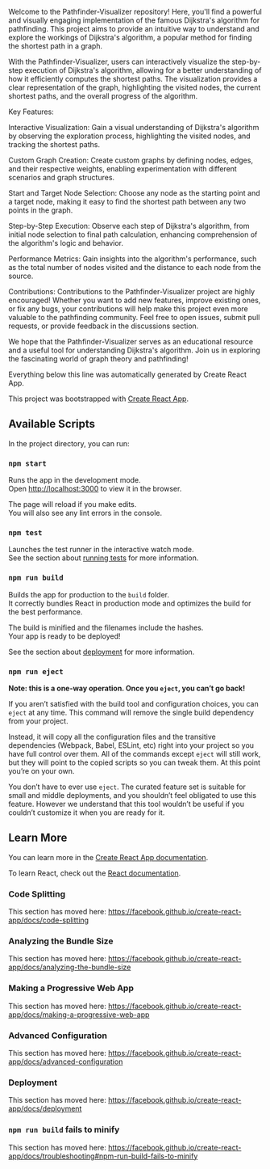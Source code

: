 Welcome to the Pathfinder-Visualizer repository! Here, you'll find a powerful and visually engaging implementation of the famous Dijkstra's algorithm for pathfinding. This project aims to provide an intuitive way to understand and explore the workings of Dijkstra's algorithm, a popular method for finding the shortest path in a graph.

With the Pathfinder-Visualizer, users can interactively visualize the step-by-step execution of Dijkstra's algorithm, allowing for a better understanding of how it efficiently computes the shortest paths. The visualization provides a clear representation of the graph, highlighting the visited nodes, the current shortest paths, and the overall progress of the algorithm.

Key Features:

Interactive Visualization: Gain a visual understanding of Dijkstra's algorithm by observing the exploration process, highlighting the visited nodes, and tracking the shortest paths.

Custom Graph Creation: Create custom graphs by defining nodes, edges, and their respective weights, enabling experimentation with different scenarios and graph structures.

Start and Target Node Selection: Choose any node as the starting point and a target node, making it easy to find the shortest path between any two points in the graph.

Step-by-Step Execution: Observe each step of Dijkstra's algorithm, from initial node selection to final path calculation, enhancing comprehension of the algorithm's logic and behavior.

Performance Metrics: Gain insights into the algorithm's performance, such as the total number of nodes visited and the distance to each node from the source.

Contributions:
Contributions to the Pathfinder-Visualizer project are highly encouraged! Whether you want to add new features, improve existing ones, or fix any bugs, your contributions will help make this project even more valuable to the pathfinding community. Feel free to open issues, submit pull requests, or provide feedback in the discussions section.

We hope that the Pathfinder-Visualizer serves as an educational resource and a useful tool for understanding Dijkstra's algorithm. Join us in exploring the fascinating world of graph theory and pathfinding!

Everything below this line was automatically generated by Create React App.

This project was bootstrapped with [Create React App](https://github.com/facebook/create-react-app).

## Available Scripts

In the project directory, you can run:

### `npm start`

Runs the app in the development mode.<br>
Open [http://localhost:3000](http://localhost:3000) to view it in the browser.

The page will reload if you make edits.<br>
You will also see any lint errors in the console.

### `npm test`

Launches the test runner in the interactive watch mode.<br>
See the section about [running tests](https://facebook.github.io/create-react-app/docs/running-tests) for more information.

### `npm run build`

Builds the app for production to the `build` folder.<br>
It correctly bundles React in production mode and optimizes the build for the best performance.

The build is minified and the filenames include the hashes.<br>
Your app is ready to be deployed!

See the section about [deployment](https://facebook.github.io/create-react-app/docs/deployment) for more information.

### `npm run eject`

**Note: this is a one-way operation. Once you `eject`, you can’t go back!**

If you aren’t satisfied with the build tool and configuration choices, you can `eject` at any time. This command will remove the single build dependency from your project.

Instead, it will copy all the configuration files and the transitive dependencies (Webpack, Babel, ESLint, etc) right into your project so you have full control over them. All of the commands except `eject` will still work, but they will point to the copied scripts so you can tweak them. At this point you’re on your own.

You don’t have to ever use `eject`. The curated feature set is suitable for small and middle deployments, and you shouldn’t feel obligated to use this feature. However we understand that this tool wouldn’t be useful if you couldn’t customize it when you are ready for it.

## Learn More

You can learn more in the [Create React App documentation](https://facebook.github.io/create-react-app/docs/getting-started).

To learn React, check out the [React documentation](https://reactjs.org/).

### Code Splitting

This section has moved here: https://facebook.github.io/create-react-app/docs/code-splitting

### Analyzing the Bundle Size

This section has moved here: https://facebook.github.io/create-react-app/docs/analyzing-the-bundle-size

### Making a Progressive Web App

This section has moved here: https://facebook.github.io/create-react-app/docs/making-a-progressive-web-app

### Advanced Configuration

This section has moved here: https://facebook.github.io/create-react-app/docs/advanced-configuration

### Deployment

This section has moved here: https://facebook.github.io/create-react-app/docs/deployment

### `npm run build` fails to minify

This section has moved here: https://facebook.github.io/create-react-app/docs/troubleshooting#npm-run-build-fails-to-minify
